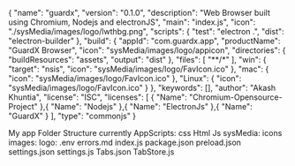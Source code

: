{
  "name": "guardx",
  "version": "0.1.0",
  "description": "Web Browser built using Chromium, Nodejs and electronJS",
  "main": "index.js",
  "icon": "./sysMedia/images/logo/lwthbg.png",
  "scripts": {
    "test": "electron .",
    "dist": "electron-builder"
  }, 
  "build": {
    "appId": "com.guardx.app",
    "productName": "GuardX Browser",
    "icon": "sysMedia/images/logo/appicon",
    "directories": {
      "buildResources": "assets",
      "output": "dist"
    },
    "files": [
      "**/*"
    ],
    "win": {
      "target": "nsis",
      "icon": "sysMedia/images/logo/FavIcon.ico"
    },
    "mac": {
      "icon": "sysMedia/images/logo/FavIcon.ico"
    },
    "Linux": {
      "icon": "sysMedia/images/logo/FavIcon.ico"
    }
  },
  "keywords": [],
  "author": "Akash Khuntia",
  "license": "ISC",
  "licenses": [
    {
      "Name": "Chromium-Opensource-Project"
    },{
      "Name": "Nodejs"
    },{
      "Name": "ElectronJs"
    },{
      "Name": "GuardX"
    }
  ],
  "type": "commonjs"
}


My app Folder Structure currently
AppScripts:
  css
  Html
  Js
sysMedia: 
  icons
  images:
    logo:
.env
errors.md
index.js
package.json
preload.json
settings.json
settings.js
Tabs.json
TabStore.js
